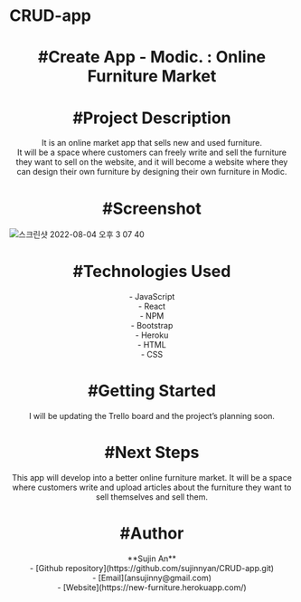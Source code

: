 # CRUD-app

<h1 align="center">#Create App - Modic. : Online Furniture Market</h1>


<h1 align="center">#Project Description</h1>
<p align="center">It is an online market app that sells new and used furniture.<br>
It will be a space where customers can freely write and sell the furniture they want to sell on the website, and it will become a website where they can design their own furniture by designing their own furniture in Modic.</p>

<h1 align="center">#Screenshot</h1>


![스크린샷 2022-08-04 오후 3 07 40](https://user-images.githubusercontent.com/97710314/182933545-19d32009-3d21-4e06-badf-ade73b0d7d08.png)



<h1 align="center">#Technologies Used</h1>
<p align="center">
- JavaScript<br>
- React<br>
- NPM<br>
- Bootstrap<br>
- Heroku<br>
- HTML<br>
- CSS<br>
</p>

<h1 align="center">#Getting Started</h1>
<p align="center">I will be updating the Trello board and the project’s planning soon.</p>


<h1 align="center">#Next Steps</h1>
<p align="center">This app will develop into a better online furniture market. It will be a space where customers write and upload articles about the furniture they want to sell themselves and sell them.</p>


<h1 align="center">#Author</h1>
<p align="center">
**Sujin An**<br>
- [Github repository](https://github.com/sujinnyan/CRUD-app.git)<br>
- [Email](ansujinny@gmail.com)<br>
- [Website](https://new-furniture.herokuapp.com/)
</p>
